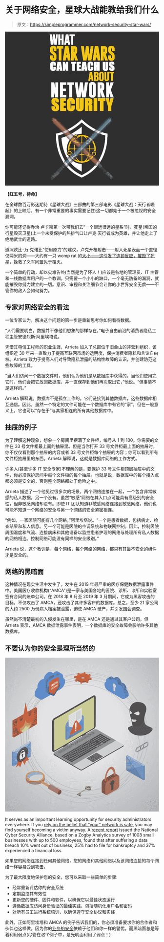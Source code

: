 # 关于网络安全，星球大战能教给我们什么

> 原文：<https://simpleprogrammer.com/network-security-star-wars/>

**![](img/9ed951aa17f25aba2b8b73353cd8a287.png)**

**【红五号，待命】**

在全球数百万影迷期待《星球大战》三部曲的第三部电影《星球大战：天行者崛起》的上映后，有一个非常重要的事实需要记住:这一切都始于一个被忽视的安全漏洞。

你可能还记得乔治·卢卡斯第一次带我们去“一个很远很远的星系”时，死星(帝国的行星毁灭卫星)上一个未受保护的热排气口让卢克·天行者成为英雄，并让他走上了绝地武士的道路。

遵照欧比-万·克诺比“使用原力”的建议，卢克开枪射击——射入死星表面一个直径仅两米的洞——大约有一只 womp rat 的[大小——这引发了连锁反应，](https://starwars.fandom.com/wiki/Womp_rat)[摧毁了死星](https://www.youtube.com/watch?v=DOFgFAcGHQc)，挽救了义军同盟免于覆灭。

一个简单的行动，却以灾难告终(当然是为了坏人！)应该是各地的管理员、IT 主管和一线数据库用户的一个教训。只需要一个小小的缺口，一个毫无防备的漏洞，就能摧毁你努力建立的一切。意识、审视和关注细节会让你的小世界安全无虞——不管你的敌人会如何努力。

## 专家对网络安全的看法

一位专家认为，解决这个问题的第一步是重新思考你如何看待数据。

“人们需要明白，数据并不像他们想象的那样存在，”电子自由前沿的消费者隐私工程主管安德烈斯·阿里埃塔说。

凭借其电信工程师的职业生涯，Arrieta 加入了总部位于旧金山的非营利组织，该组织近 30 年来一直致力于提高互联网市场的透明度，保护消费者隐私和言论自由权。Arrieta 致力于提高人们对导致隐私泄露的结构性故障的认识，并创建防范这些故障的工具。

“当人们访问一个数据文件时，他们认为他们是从数据库中获得的，当他们使用完它时，他们会把它放回数据库，并一直保存到他们再次取出它，”他说。“但事情不是这样的。”

Arrieta 解释说，数据库不是孤立工作的。它们链接到其他数据库，这些数据库相互通信。因此，虽然一个特定的文件可能在一个数据库中有它的“家”，但在一般意义上，它也可以“存在于”与其家相连的所有其他数据库中。

## 抽屉的例子

为了理解这种现象，想象一个房间里摆满了文件柜，编号从 1 到 100。你需要的文件在 33 号文件柜最上面的抽屉里。但是当你打开 33 号文件柜最上面的抽屉时，你不仅仅看到那个抽屉的内容或者 33 号文件柜每个抽屉的内容；你可以看到所有文件柜抽屉里的东西。Arrieta 解释说，这就是数据库网络的工作方式。

许多人(甚至许多 IT 安全专家)不理解的是，要保护 33 号文件柜顶层抽屉中的文件，你必须保护房间中每个文件柜的每个抽屉。也就是说，数据库中的每个接入点都必须是安全的，否则整个网络都处于危险之中。

Arrieta 描述了一个他见过很多次的场景，两个网络连接在一起，一个包含非常敏感的私人数据，另一个没有。虽然“敏感”网络在其入口点可能具有高级别的安全性，但非敏感网络却没有。即使 IT 团队知道非敏感网络连接到敏感网络，他们也可能不知道一个网络的安全与另一个网络的安全紧密相连。

“例如，一家医院可能有几个网络，”阿里埃塔说。“一个是患者数据，包括病史、检查结果和私人信息。另一个可能是医院的空调系统和物联网控制。因此，控制医院周围温度和气流、连接病床和其他设备以监控患者护理的网络与处理所有私人数据的网络相连。控制网络可能没有同样的安全级别。”

Arrieta 说，这个教训是，每个网络，每个网络的网络，都只有其最不安全的组件才是安全的。

## 网络的黑暗面

这种情况在现实生活中发生了，发生在 2019 年最严重的医疗保健数据泄露事件中。美国医疗收款机构(“AMCA”)是一家与美国各地的医院、诊所、诊所和实验室签有合同的账单公司。在 2018 年 8 月至 2019 年 3 月期间，它成为黑客攻击的目标，不仅攻击了 AMCA，还攻击了其许多客户的数据库。总之，至少 21 家公司的大约 2500 万份病人档案被泄露，迫使 AMCA 破产，并引发国会调查。

虽然尚不清楚最初的入侵发生在哪里，是在 AMCA 还是通过其客户公司，但 Arrieta 表示，AMCA 数据泄露事件表明，一个数据库的安全故障会影响许多其他数据库。

## 不要认为你的安全是理所当然的

![](img/ff062908a74b2ae10bf77c5ddefaf52f.png)

It serves as an important learning opportunity for security administrators everywhere. If you [rely on the belief that “your” network is safe](http://www.amazon.com/exec/obidos/ASIN/B01N6E0BG2/makithecompsi-20), you may find yourself becoming a victim anyway. A [recent report](https://staysafeonline.org/small-business-target-survey-data/) issued the National Cyber Security Alliance, based on a Zogby Analytics survey of 1008 small businesses with up to 500 employees, found that after suffering a data breach 10% went out of business, 25% had to file for bankruptcy and 37% experienced a financial loss.

如果您的网络连接到任何其他网络，您的网络和其他网络以及该网络连接的每个网络一样容易受到攻击。

为了最大限度地保护您的安全，您可以采取一些简单的步骤:

*   经常重新评估你的安全系统
*   定期监控其有效性
*   更新您的硬件、固件和软件，以确保它以最佳状态运行
*   遵循数据库访问身份验证的最佳实践，包括随机化用户名和密码
*   对所有员工进行系统培训，以确保遵守安全协议和实践

此外，正如阿里埃塔和 AMCA 的例子告诉我们的，你必须准备要求你的合作者和伙伴也这样做。因为你的[业务的安全](http://www.amazon.com/exec/obidos/ASIN/1491960388/makithecompsi-20)依赖于他们和你一样的警惕，而黑暗面总是等着利用弱点(尽管在*这个*例子中，是光明面利用了弱点！)